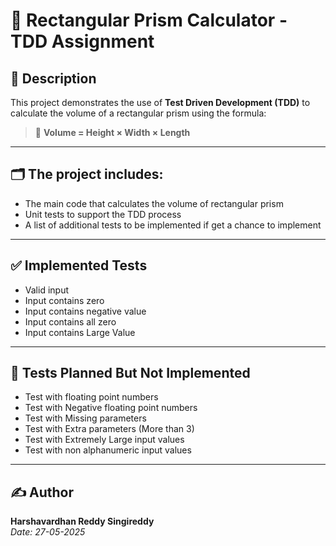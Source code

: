 # 🚀 Rectangular Prism Calculator - TDD Assignment

## 🧠 Description
This project demonstrates the use of **Test Driven Development (TDD)** to calculate the volume of a rectangular prism using the formula:

> 📐 **Volume = Height × Width × Length**

---

## 🗂️ The project includes:
- The main code that calculates the volume of rectangular prism
- Unit tests to support the TDD process
- A list of additional tests to be implemented if get a chance to implement

---

## ✅ Implemented Tests
- Valid input
- Input contains zero
- Input contains negative value
- Input contains all zero
- Input contains Large Value

---

## 🔭 Tests Planned But Not Implemented
- Test with floating point numbers
- Test with Negative floating point numbers
- Test with Missing parameters
- Test with Extra parameters (More than 3)
- Test with Extremely Large input values
- Test with non alphanumeric input values

---

## ✍️ Author

**Harshavardhan Reddy Singireddy**  
*Date: 27-05-2025*